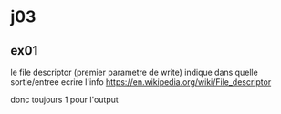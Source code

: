 # j03
## ex01
le file descriptor (premier parametre de write) indique dans quelle sortie/entree ecrire l'info
https://en.wikipedia.org/wiki/File_descriptor

donc toujours 1 pour l'output
